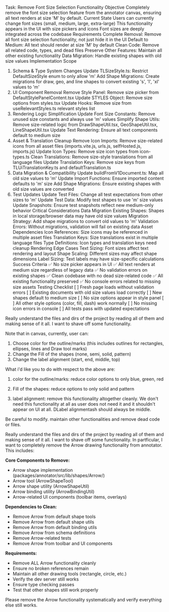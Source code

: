 Task: Remove Font Size Selection Functionality
Objective
Completely remove the font size selection feature from the annotator canvas, ensuring all text renders at size 'M' by default.
Current State
Users can currently change font sizes (small, medium, large, extra-large)
This functionality appears in the UI with size pickers and icons
Font sizes are deeply integrated across the codebase
Requirements
Complete Removal: Remove all font size selection functionality, not just hide it in the UI
Default to Medium: All text should render at size 'M' by default
Clean Code: Remove all related code, types, and dead files
Preserve Other Features: Maintain all other existing functionality
Data Migration: Handle existing shapes with old size values
Implementation Scope
1. Schema & Type System Changes
Update TLSizeStyle.ts: Restrict DefaultSizeStyle enum to only allow 'm'
Add Shape Migrations: Create migrations for draw, geo, and line shapes to convert existing 's', 'l', 'xl' values to 'm'
2. UI Component Removal
Remove Style Panel: Remove size picker from DefaultStylePanelContent.tsx
Update STYLES Object: Remove size options from styles.tsx
Update Hooks: Remove size from useRelevantStyles.ts relevant styles list
3. Rendering Logic Simplification
Update Font Size Constants: Remove unused size constants and always use 'm' values
Simplify Shape Utils: Remove size-related logic from DrawShapeUtil.tsx, GeoShapeUtil.tsx, LineShapeUtil.tsx
Update Text Rendering: Ensure all text components default to medium size
4. Asset & Translation Cleanup
Remove Icon Imports: Remove size-related icons from all asset files (imports.vite.js, urls.js, selfHosted.js, imports.js)
Update Icon Types: Remove size icon types from icon-types.ts
Clean Translations: Remove size-style translations from all language files
Update Translation Keys: Remove size keys from TLUiTranslationKey.ts and defaultTranslation.ts
5. Data Migration & Compatibility
Update buildFromV1Document.ts: Map all old size values to 'm'
Update Import Functions: Ensure imported content defaults to 'm' size
Add Shape Migrations: Ensure existing shapes with old size values are converted
6. Test Updates
Update Test Files: Change all test expectations from other sizes to 'm'
Update Test Data: Modify test shapes to use 'm' size values
Update Snapshots: Ensure test snapshots reflect new medium-only behavior
Critical Considerations
Data Migration
Existing Shapes: Shapes in local storage/browser data may have old size values
Migration Strategy: Add shape migrations to convert old values to 'm'
Validation Errors: Without migrations, validation will fail on existing data
Asset Dependencies
Icon References: Size icons may be referenced in multiple asset files
Translation Keys: Size translations exist in multiple language files
Type Definitions: Icon types and translation keys need cleanup
Rendering Edge Cases
Text Sizing: Font sizes affect text rendering and layout
Shape Scaling: Different sizes may affect shape dimensions
Label Sizing: Text labels may have size-specific calculations
Success Criteria
✅ No size picker appears in UI
✅ All text renders at medium size regardless of legacy data
✅ No validation errors on existing shapes
✅ Clean codebase with no dead size-related code
✅ All existing functionality preserved
✅ No console errors related to missing size assets
Testing Checklist
[ ] Fresh page loads without validation errors
[ ] Existing documents with old size values load correctly
[ ] New shapes default to medium size
[ ] No size options appear in style panel
[ ] All other style options (color, fill, dash) work normally
[ ] No missing icon errors in console
[ ] All tests pass with updated expectations







Really understand the files and dirs of the project by reading all of them and making sense of it all. I want to shave off some functionality.

Note that in canvas, currently, user can: 
1. Choose color for the outline/marks (this includes outlines for rectangles, ellipses, lines and Draw tool marks) 
3. Change the Fill of the shapes (none, semi, solid, pattern) 
7. Change the label alignment (start, end, middle, top)

What i'd like you to do with respect to the above are:
1. color for the outline/marks: reduce color options to only blue, green, red
3. Fill of the shapes: reduce options to only solid and pattern

7. label alignment: remove this functionality altogether cleanly. We don't need this functionality at all as user does not need it and it shouldn't appear on UI at all. DLabel alignmentash should always be middle. 

Be careful to modify. maintain other functionalities and remove dead code or files.






Really understand the files and dirs of the project by reading all of them and making sense of it all. I want to shave off some functionality. In partficular, I want to completely remove the Arrow drawing functionality from annotator. This includes:


**Core Components to Remove:**
- Arrow shape implementation (packages/annotator/src/lib/shapes/Arrow/)
- Arrow tool (ArrowShapeTool)
- Arrow shape utility (ArrowShapeUtil)
- Arrow binding utility (ArrowBindingUtil)
- Arrow-related UI components (toolbar items, overlays)

**Dependencies to Clean:**
- Remove Arrow from default shape tools
- Remove Arrow from default shape utils
- Remove Arrow from default binding utils
- Remove Arrow from schema definitions
- Remove Arrow-related tests
- Remove Arrow from toolbar and UI components

**Requirements:**
- Remove ALL Arrow functionality cleanly
- Ensure no broken references remain
- Maintain all other drawing tools (rectangle, circle, etc.)
- Verify the dev server still works
- Ensure type checking passes
- Test that other shapes still work properly

Please remove the Arrow functionality systematically and verify everything else still works.